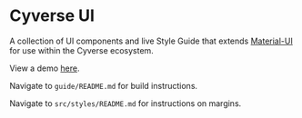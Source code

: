 # Cyverse UI
A collection of UI components and live Style Guide that extends [Material-UI](https://github.com/callemall/material-ui) for use within the Cyverse ecosystem.

View a demo [here](https://cyverse.github.io/cyverse-ui).

Navigate to `guide/README.md` for build instructions.

Navigate to `src/styles/README.md` for instructions on margins.
